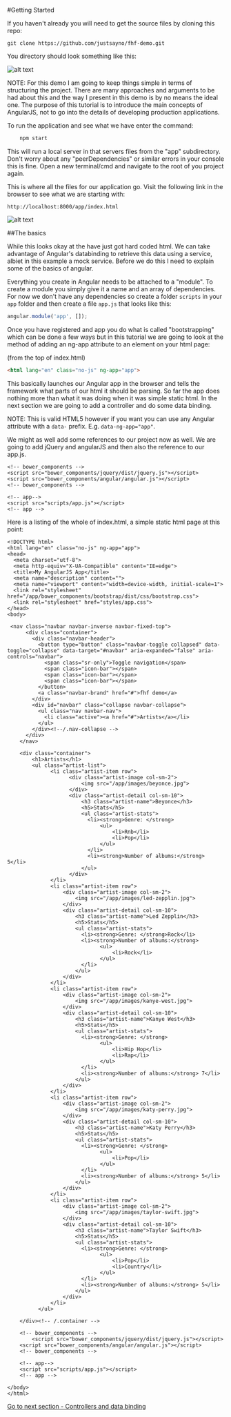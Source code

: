 #Getting Started

If you haven't already you will need to get the source files by cloning this repo:

```
git clone https://github.com/justsayno/fhf-demo.git
```

You directory should look something like this:

![alt text](images/Step-0-InitialProjectFolderStructure.jpg "Inital project folder structure")

NOTE: For this demo I am going to keep things simple in terms of structuring the project. There are many approaches and arguments to be had about this and the way I present in this demo is by no means the ideal one. The purpose of this tutorial is to introduce the main concepts of AngularJS, not to go into the details of developing production applications.

To run the application and see what we have enter the command:

``` sh
    npm start
```

This will run a local server in that servers files from the "app" subdirectory. Don't worry about any "peerDependencies" or similar errors in your console this is fine. Open a new terminal/cmd and navigate to the root of you project again.

This is where all the files for our application go. Visit the following link in the browser to see what we are starting with:

`http://localhost:8000/app/index.html`


![alt text](images/Step-0-InitalPageLoad.jpg "Inital project folder structure")

##The basics

While this looks okay at the have just got hard coded html. We can take advantage of Angular's databinding to retrieve this data using a service, albiet in this example a mock service. Before we do this I need to explain some of the basics of angular.

Everything you create in Angular needs to be attached to a "module". To create a module you simply give it a name and an array of dependencies. For now we don't have any dependencies so create a folder `scripts` in your `app` folder and then create a file `app.js` that looks like this:

```javascript
angular.module('app', []);
```

Once you have registered and app you do what is called "bootstrapping" which can be done a few ways but in this tutorial we are going to look at the method of adding an ng-app attribute to an element on your html page:

(from the top of index.html)
```html
<html lang="en" class="no-js" ng-app="app">
```

This basically launches our Angular app in the browser and tells the framework what parts of our html it should be parsing. So far the app does nothing more than what it was doing when it was simple static html. In the next section we are going to add a controller and do some data binding.

NOTE: This is valid HTML5 however if you want you can use any Angular attribute with a `data-` prefix. E.g. `data-ng-app="app"`.

We might as well add some references to our project now as well. We are going to add jQuery and angularJS and then also the reference to our app.js.

```
<!-- bower_components -->
<script src="bower_components/jquery/dist/jquery.js"></script>
<script src="bower_components/angular/angular.js"></script>
<!-- bower_components -->

<!-- app-->
<script src="scripts/app.js"></script>
<!-- app -->
```

Here is a listing of the whole of index.html, a simple static html page at this point:

```
<!DOCTYPE html>
<html lang="en" class="no-js" ng-app="app">
<head>
  <meta charset="utf-8">
  <meta http-equiv="X-UA-Compatible" content="IE=edge">
  <title>My AngularJS App</title>
  <meta name="description" content="">
  <meta name="viewport" content="width=device-width, initial-scale=1">
  <link rel="stylesheet" href="/app/bower_components/bootstrap/dist/css/bootstrap.css">
  <link rel="stylesheet" href="styles/app.css">
</head>
<body>

 <nav class="navbar navbar-inverse navbar-fixed-top">
      <div class="container">
        <div class="navbar-header">
          <button type="button" class="navbar-toggle collapsed" data-toggle="collapse" data-target="#navbar" aria-expanded="false" aria-controls="navbar">
            <span class="sr-only">Toggle navigation</span>
            <span class="icon-bar"></span>
            <span class="icon-bar"></span>
            <span class="icon-bar"></span>
          </button>
          <a class="navbar-brand" href="#">fhf demo</a>
        </div>
        <div id="navbar" class="collapse navbar-collapse">
          <ul class="nav navbar-nav">
            <li class="active"><a href="#">Artists</a></li>
          </ul>
        </div><!--/.nav-collapse -->
      </div>
    </nav>

    <div class="container">
        <h1>Artists</h1>
        <ul class="artist-list">
              <li class="artist-item row">
                    <div class="artist-image col-sm-2">
                        <img src="/app/images/beyonce.jpg">
                    </div>
                    <div class="artist-detail col-sm-10">
                        <h3 class="artist-name">Beyonce</h3>
                        <h5>Stats</h5>
                        <ul class="artist-stats">
                          <li><strong>Genre: </strong>
                              <ul>
                                  <li>Rnb</li>
                                  <li>Pop</li>
                              </ul>
                          </li>
                          <li><strong>Number of albums:</strong> 5</li>    
                        </ul>
                    </div>
              </li>
              <li class="artist-item row">
                  <div class="artist-image col-sm-2">
                      <img src="/app/images/led-zepplin.jpg">
                  </div>
                  <div class="artist-detail col-sm-10">
                      <h3 class="artist-name">Led Zepplin</h3>
                      <h5>Stats</h5>
                      <ul class="artist-stats">
                        <li><strong>Genre: </strong>Rock</li>
                        <li><strong>Number of albums:</strong> 
                              <ul>
                                  <li>Rock</li>
                              </ul>
                        </li>    
                      </ul>
                  </div>
              </li>
              <li class="artist-item row">
                  <div class="artist-image col-sm-2">
                      <img src="/app/images/kanye-west.jpg">
                  </div>
                  <div class="artist-detail col-sm-10">
                      <h3 class="artist-name">Kanye West</h3>
                      <h5>Stats</h5>
                      <ul class="artist-stats">
                        <li><strong>Genre: </strong>
                              <ul>
                                  <li>Hip Hop</li>
                                  <li>Rap</li>
                              </ul>
                        </li>     
                        <li><strong>Number of albums:</strong> 7</li>    
                      </ul>
                  </div>
              </li>
              <li class="artist-item row">
                  <div class="artist-image col-sm-2">
                      <img src="/app/images/katy-perry.jpg">
                  </div>
                  <div class="artist-detail col-sm-10">
                      <h3 class="artist-name">Katy Perry</h3>
                      <h5>Stats</h5>
                      <ul class="artist-stats">
                        <li><strong>Genre: </strong>
                              <ul>
                                  <li>Pop</li>
                              </ul>
                        </li> 
                        <li><strong>Number of albums:</strong> 5</li>    
                      </ul>
                  </div>
              </li>
              <li class="artist-item row">
                  <div class="artist-image col-sm-2">
                      <img src="/app/images/taylor-swift.jpg">
                  </div>
                  <div class="artist-detail col-sm-10">
                      <h3 class="artist-name">Taylor Swift</h3>
                      <h5>Stats</h5>
                      <ul class="artist-stats">
                        <li><strong>Genre: </strong>
                              <ul>
                                  <li>Pop</li>
                                  <li>Country</li>
                              </ul>
                        </li> 
                        <li><strong>Number of albums:</strong> 5</li>    
                      </ul>
                  </div>
              </li>
          </ul>

    </div><!-- /.container -->

    <!-- bower_components -->
        <script src="bower_components/jquery/dist/jquery.js"></script>
    <script src="bower_components/angular/angular.js"></script>
    <!-- bower_components -->

    <!-- app-->
    <script src="scripts/app.js"></script>
    <!-- app -->

</body>
</html>

```

[Go to next section - Controllers and data binding](1.controllers-and-data-binding.md)
